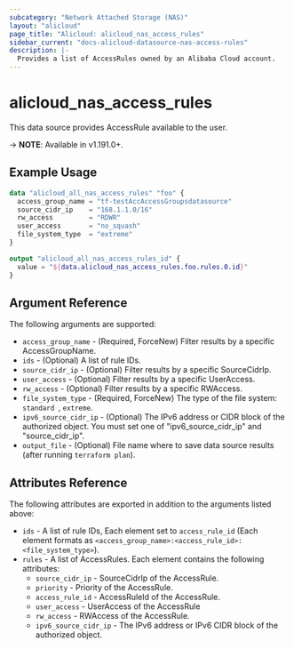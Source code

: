 ```yaml
---
subcategory: "Network Attached Storage (NAS)"
layout: "alicloud"
page_title: "Alicloud: alicloud_nas_access_rules"
sidebar_current: "docs-alicloud-datasource-nas-access-rules"
description: |-
  Provides a list of AccessRules owned by an Alibaba Cloud account.
---
```


# alicloud\_nas_access_rules

This data source provides AccessRule available to the user.

-> **NOTE**: Available in v1.191.0+.

## Example Usage

```terraform
data "alicloud_all_nas_access_rules" "foo" {
  access_group_name = "tf-testAccAccessGroupsdatasource"
  source_cidr_ip    = "168.1.1.0/16"
  rw_access         = "RDWR"
  user_access       = "no_squash"
  file_system_type  = "extreme"
}

output "alicloud_all_nas_access_rules_id" {
  value = "${data.alicloud_nas_access_rules.foo.rules.0.id}"
}
```

## Argument Reference

The following arguments are supported:

* `access_group_name` - (Required, ForceNew) Filter results by a specific AccessGroupName.
* `ids` - (Optional) A list of rule IDs.
* `source_cidr_ip` - (Optional) Filter results by a specific SourceCidrIp. 
* `user_access` - (Optional) Filter results by a specific UserAccess. 
* `rw_access` - (Optional) Filter results by a specific RWAccess. 
* `file_system_type` - (Required, ForceNew) The type of the file system: `standard `, `extreme`.
* `ipv6_source_cidr_ip` - (Optional) The IPv6 address or CIDR block of the authorized object.
                                     You must set one of "ipv6_source_cidr_ip" and "source_cidr_ip".
* `output_file` - (Optional) File name where to save data source results (after running `terraform plan`).

## Attributes Reference

The following attributes are exported in addition to the arguments listed above:

* `ids` - A list of rule IDs, Each element set to `access_rule_id` (Each element formats as `<access_group_name>:<access_rule_id>:<file_system_type>`).
* `rules` - A list of AccessRules. Each element contains the following attributes:
  * `source_cidr_ip` - SourceCidrIp of the AccessRule.
  * `priority` - Priority of the AccessRule.
  * `access_rule_id` - AccessRuleId of the AccessRule.
  * `user_access` - UserAccess of the AccessRule
  * `rw_access` - RWAccess of the AccessRule.
  * `ipv6_source_cidr_ip` - The IPv6 address or IPv6 CIDR block of the authorized object.
